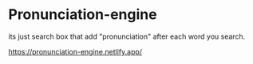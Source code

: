 # Pronunciation-engine

its just search box that add "pronunciation" after each word you search.



https://pronunciation-engine.netlify.app/

